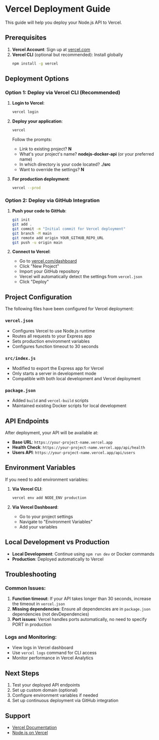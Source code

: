 # Vercel Deployment Guide

This guide will help you deploy your Node.js API to Vercel.

## Prerequisites

1. **Vercel Account**: Sign up at [vercel.com](https://vercel.com)
2. **Vercel CLI** (optional but recommended): Install globally
   ```bash
   npm install -g vercel
   ```

## Deployment Options

### Option 1: Deploy via Vercel CLI (Recommended)

1. **Login to Vercel**:
   ```bash
   vercel login
   ```

2. **Deploy your application**:
   ```bash
   vercel
   ```
   
   Follow the prompts:
   - Link to existing project? **N**
   - What's your project's name? **nodejs-docker-api** (or your preferred name)
   - In which directory is your code located? **./src**
   - Want to override the settings? **N**

3. **For production deployment**:
   ```bash
   vercel --prod
   ```

### Option 2: Deploy via GitHub Integration

1. **Push your code to GitHub**:
   ```bash
   git init
   git add .
   git commit -m "Initial commit for Vercel deployment"
   git branch -M main
   git remote add origin YOUR_GITHUB_REPO_URL
   git push -u origin main
   ```

2. **Connect to Vercel**:
   - Go to [vercel.com/dashboard](https://vercel.com/dashboard)
   - Click "New Project"
   - Import your GitHub repository
   - Vercel will automatically detect the settings from `vercel.json`
   - Click "Deploy"

## Project Configuration

The following files have been configured for Vercel deployment:

### `vercel.json`
- Configures Vercel to use Node.js runtime
- Routes all requests to your Express app
- Sets production environment variables
- Configures function timeout to 30 seconds

### `src/index.js`
- Modified to export the Express app for Vercel
- Only starts a server in development mode
- Compatible with both local development and Vercel deployment

### `package.json`
- Added `build` and `vercel-build` scripts
- Maintained existing Docker scripts for local development

## API Endpoints

After deployment, your API will be available at:

- **Base URL**: `https://your-project-name.vercel.app`
- **Health Check**: `https://your-project-name.vercel.app/api/health`
- **Users API**: `https://your-project-name.vercel.app/api/users`

## Environment Variables

If you need to add environment variables:

1. **Via Vercel CLI**:
   ```bash
   vercel env add NODE_ENV production
   ```

2. **Via Vercel Dashboard**:
   - Go to your project settings
   - Navigate to "Environment Variables"
   - Add your variables

## Local Development vs Production

- **Local Development**: Continue using `npm run dev` or Docker commands
- **Production**: Deployed automatically to Vercel

## Troubleshooting

### Common Issues:

1. **Function timeout**: If your API takes longer than 30 seconds, increase the timeout in `vercel.json`
2. **Missing dependencies**: Ensure all dependencies are in `package.json` dependencies (not devDependencies)
3. **Port issues**: Vercel handles ports automatically, no need to specify PORT in production

### Logs and Monitoring:

- View logs in Vercel dashboard
- Use `vercel logs` command for CLI access
- Monitor performance in Vercel Analytics

## Next Steps

1. Test your deployed API endpoints
2. Set up custom domain (optional)
3. Configure environment variables if needed
4. Set up continuous deployment via GitHub integration

## Support

- [Vercel Documentation](https://vercel.com/docs)
- [Node.js on Vercel](https://vercel.com/docs/concepts/functions/serverless-functions)
